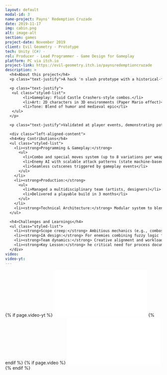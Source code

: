 ```yaml
---
layout: default
modal-id: 3
name-project: Payns' Redemption Cruzade
date: 2019-11-17
img: cabin.png
alt: image-alt
section: games
project-date: November 2019
client: Evil Geometry - Prototype
tech: Unity (C#) - 
rol: Producer - Lead Programmer - Game Design for Gameplay
platform: PC via itch.io
project-link: https://evil-geometry.itch.io/paynsredemptioncruzade
description: >
  <h4>About this project</h4>
  <p class="text-justify">A hack 'n slash prototype with a historical-fantasy narrative, where Hugo de Payns (a knight cat) journeys to hell to save his village, reimagining the origin of the Knights Templar. Inspired by:</p>

  <p class="text-justify">
   <ul class="styled-list">
        <li>Gameplay: Fluid Castle Crashers-style combos.</li>
        <li>Art: 2D characters in 3D environments (Paper Mario effect)</li>
        <li>Tone: Blend of humor and medieval epic</li>
   </ul>
  </p>

  <p class="text-justify">Validated at player events, demonstrating potential for a cult following.</p>

  <div class="left-aligned-content">
  <h4>Key Contributions</h4>
  <ul class="styled-list">
    <li><strong>Programming & Gameplay:</strong>
      <ul>
        <li>Combo and special moves system (up to 8 variations per weapon)</li>
        <li>Enemy AI with scalable attack patterns (state machine-based)</li>
        <li>Seamless cutscenes triggered by gameplay events</li>
      </ul>
    </li>
    <li><strong>Production:</strong>
      <ul>
        <li>Managed a multidisciplinary team (artists, designers)</li>
        <li>Delivered a playable build in 3 months</li>
      </ul>
    </li>
    <li><strong>Technical Architecture:</strong> Modular system to blend 2D sprites with 3D lighting</li>
  </ul>

  <h4>Challenges and Learnings</h4>
  <ul class="styled-list">
    <li><strong>Scope creep:</strong> Ambitious mechanics (e.g., combos) vs tight timeline</li>
    <li><strong>IA design:</strong> For enemies combining fuzzy logic for decision making and state changes</li>
    <li><strong>Team dynamics:</strong> Creative alignment and workload distribution issues</li>
    <li><strong>Key Lesson:</strong> he critical need for process documentation to prevent bottlenecks</li>
  </div>
video: 
video-yt: 
---
```


<div class="video-container">
  {% if page.video-yt %}
    <!-- YouTube (prioritario) -->
    <iframe 
      src="{{ page.video-yt }}" 
      frameborder="0"
      allow="accelerometer; autoplay; clipboard-write; encrypted-media; gyroscope; picture-in-picture" 
      allowfullscreen>
    </iframe>
  {% endif %}
  {% if page.video %}
    <!-- Google Drive (alternativo) -->
    <iframe 
      src="{{ page.video }}" 
      frameborder="0"
      allow="accelerometer; autoplay; clipboard-write; encrypted-media; gyroscope; picture-in-picture" 
      allowfullscreen>
    </iframe>
  {% endif %}
</div>
